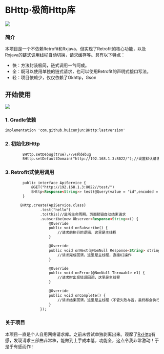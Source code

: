 # BHttp·极简Http库

<img src="https://v1.jinrishici.com/all.svg">

### 简介

本项目是一个不依赖Retrofit和Rxjava，但实现了Retrofit的核心功能，以及Rxjava的链式调用线程自动切换，请求缓存等。具有以下特点：

* 快：方法封装极简，链式调用一气呵成。
* 全：既可以使用单独的链式请求，也可以使用Retrofit的声明式接口写法。
* 轻：项目依赖少，仅仅依赖了Okhttp，Gson





## 开始使用
 [![](https://jitpack.io/v/huicunjun/BHttp.svg)](https://jitpack.io/#huicunjun/BHttp)
### 1.  Gradle依赖

```html
implementation 'com.github.huicunjun:BHttp:lastversion'
```
### 2.  初始化BHttp

```html
        BHttp.setDebug(true);//开启debug
        BHttp.setDefaultDomain("http://192.168.1.3:8022/");//设置默认请求域名
```
### 3.  Retrofit式使用调用

```html
        public interface ApiService {
            @GET("http://192.168.1.3:8022//test/")
            BHttp<Response<String>> test(@Query(value = "id",encoded = true) String id);
        }

       BHttp.create(ApiService.class)
                .test("hello")
                .to(this)//监听生命周期，页面销毁自动结束请求
                .subscribe(new Observer<Response<String>>() {
                    @Override
                    public void onSubscribe() {
                        //请求前执行的逻辑，这里是主线程
                    }

                    @Override
                    public void onNext(@NonNull Response<String> stringResponse) {
                        //请求完成回调，这里是主线程，直接UI操作
                    }

                    @Override
                    public void onError(@NonNull Throwable e1) {
                        //请求时出现错误回调，这里是主线程
                    }

                    @Override
                    public void onComplete() {
                        //请求结束回调，这里是主线程（不管失败与否，最终都会执行改方法！）
                    }
                });

```
### 关于项目
本项目一直是个人自用网络请求库。之前未尝试单独剥离出来。观摩了[RxHttp](https://v1.jinrishici.com/log)有感，发现请求三部曲非常棒，能做到上手成本低，功能全，这点令我非常激动！于是乎有感而作！
